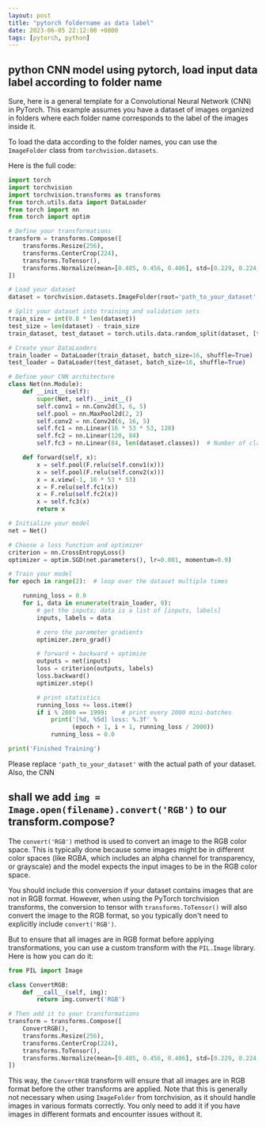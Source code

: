 ```yaml
---
layout: post
title: "pytorch foldername as data label"
date: 2023-06-05 22:12:00 +0800
tags: [pytorch, python]
---
```


## python CNN model using pytorch, load input data label according to folder name

Sure, here is a general template for a Convolutional Neural Network (CNN) in PyTorch. This example assumes you have a dataset of images organized in folders where each folder name corresponds to the label of the images inside it.

To load the data according to the folder names, you can use the `ImageFolder` class from `torchvision.datasets`. 

Here is the full code:

```python
import torch
import torchvision
import torchvision.transforms as transforms
from torch.utils.data import DataLoader
from torch import nn
from torch import optim

# Define your transformations
transform = transforms.Compose([
    transforms.Resize(256),
    transforms.CenterCrop(224),
    transforms.ToTensor(),
    transforms.Normalize(mean=[0.485, 0.456, 0.406], std=[0.229, 0.224, 0.225]),
])

# Load your dataset
dataset = torchvision.datasets.ImageFolder(root='path_to_your_dataset', transform=transform)

# Split your dataset into training and validation sets
train_size = int(0.8 * len(dataset))
test_size = len(dataset) - train_size
train_dataset, test_dataset = torch.utils.data.random_split(dataset, [train_size, test_size])

# Create your DataLoaders
train_loader = DataLoader(train_dataset, batch_size=16, shuffle=True)
test_loader = DataLoader(test_dataset, batch_size=16, shuffle=True)

# Define your CNN architecture
class Net(nn.Module):
    def __init__(self):
        super(Net, self).__init__()
        self.conv1 = nn.Conv2d(3, 6, 5)
        self.pool = nn.MaxPool2d(2, 2)
        self.conv2 = nn.Conv2d(6, 16, 5)
        self.fc1 = nn.Linear(16 * 53 * 53, 120)
        self.fc2 = nn.Linear(120, 84)
        self.fc3 = nn.Linear(84, len(dataset.classes))  # Number of classes is equal to the number of folders

    def forward(self, x):
        x = self.pool(F.relu(self.conv1(x)))
        x = self.pool(F.relu(self.conv2(x)))
        x = x.view(-1, 16 * 53 * 53)
        x = F.relu(self.fc1(x))
        x = F.relu(self.fc2(x))
        x = self.fc3(x)
        return x

# Initialize your model
net = Net()

# Choose a loss function and optimizer
criterion = nn.CrossEntropyLoss()
optimizer = optim.SGD(net.parameters(), lr=0.001, momentum=0.9)

# Train your model
for epoch in range(2):  # loop over the dataset multiple times

    running_loss = 0.0
    for i, data in enumerate(train_loader, 0):
        # get the inputs; data is a list of [inputs, labels]
        inputs, labels = data

        # zero the parameter gradients
        optimizer.zero_grad()

        # forward + backward + optimize
        outputs = net(inputs)
        loss = criterion(outputs, labels)
        loss.backward()
        optimizer.step()

        # print statistics
        running_loss += loss.item()
        if i % 2000 == 1999:    # print every 2000 mini-batches
            print('[%d, %5d] loss: %.3f' %
                  (epoch + 1, i + 1, running_loss / 2000))
            running_loss = 0.0

print('Finished Training')
```

Please replace `'path_to_your_dataset'` with the actual path of your dataset. Also, the CNN

## shall we add `img = Image.open(filename).convert('RGB')` to our transform.compose?

The `convert('RGB')` method is used to convert an image to the RGB color space. This is typically done because some images might be in different color spaces (like RGBA, which includes an alpha channel for transparency, or grayscale) and the model expects the input images to be in the RGB color space.

You should include this conversion if your dataset contains images that are not in RGB format. However, when using the PyTorch torchvision transforms, the conversion to tensor with `transforms.ToTensor()` will also convert the image to the RGB format, so you typically don't need to explicitly include `convert('RGB')`.

But to ensure that all images are in RGB format before applying transformations, you can use a custom transform with the `PIL.Image` library. Here is how you can do it:

```python
from PIL import Image

class ConvertRGB:
    def __call__(self, img):
        return img.convert('RGB')

# Then add it to your transformations
transform = transforms.Compose([
    ConvertRGB(),
    transforms.Resize(256),
    transforms.CenterCrop(224),
    transforms.ToTensor(),
    transforms.Normalize(mean=[0.485, 0.456, 0.406], std=[0.229, 0.224, 0.225]),
])
```

This way, the `ConvertRGB` transform will ensure that all images are in RGB format before the other transforms are applied. Note that this is generally not necessary when using `ImageFolder` from torchvision, as it should handle images in various formats correctly. You only need to add it if you have images in different formats and encounter issues without it.
